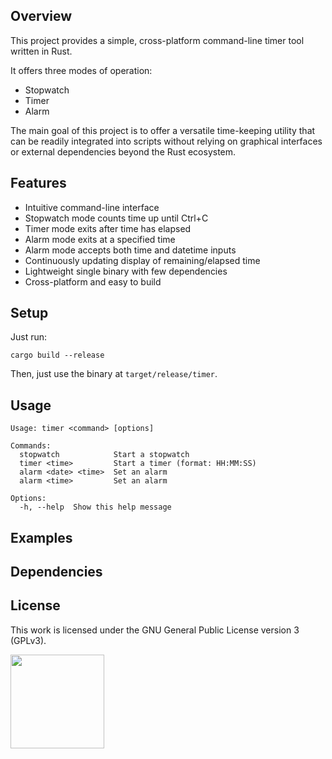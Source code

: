 ## Overview

This project provides a simple, cross-platform command-line timer tool written
in Rust.

It offers three modes of operation:

- Stopwatch
- Timer
- Alarm

The main goal of this project is to offer a versatile time-keeping utility that
can be readily integrated into scripts without relying on graphical interfaces
or external dependencies beyond the Rust ecosystem.

## Features

- Intuitive command-line interface
- Stopwatch mode counts time up until Ctrl+C
- Timer mode exits after time has elapsed
- Alarm mode exits at a specified time
- Alarm mode accepts both time and datetime inputs
- Continuously updating display of remaining/elapsed time
- Lightweight single binary with few dependencies
- Cross-platform and easy to build

## Setup

Just run:

```
cargo build --release
```

Then, just use the binary at `target/release/timer`.

## Usage

```
Usage: timer <command> [options]

Commands:
  stopwatch            Start a stopwatch
  timer <time>         Start a timer (format: HH:MM:SS)
  alarm <date> <time>  Set an alarm
  alarm <time>         Set an alarm

Options:
  -h, --help  Show this help message
```

## Examples

## Dependencies

## License

This work is licensed under the GNU General Public License version 3 (GPLv3).

[<img src="https://s-christy.com/status-banner-service/GPLv3_Logo.svg" width="150" />](https://www.gnu.org/licenses/gpl-3.0.en.html)
